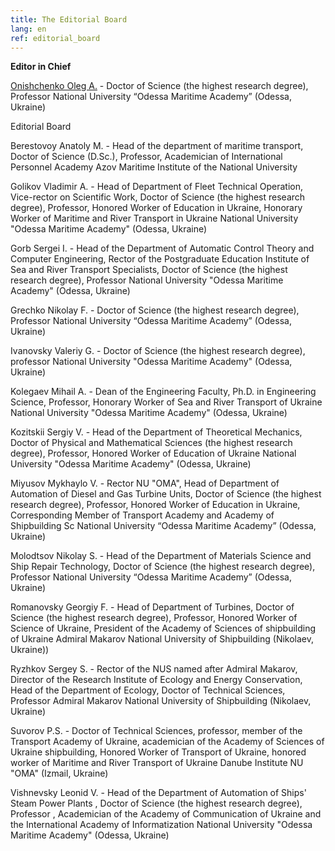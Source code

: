```yaml
---
title: The Editorial Board
lang: en
ref: editorial_board
---
```


**Editor in Chief**

[Onishchenko Oleg А.](colleagues/onishchenko.html) - Doctor of Science (the highest research degree), Professor
National University “Odessa Maritime Academy” (Odessa, Ukraine)

Editorial Board

Berestovoy Anatoly M. - Head of the department of maritime transport, Doctor of Science (D.Sc.), Professor, Academician of International Personnel Academy
Azov Maritime Institute of the National University

Golikov Vladimir A. - Head of Department of Fleet Technical Operation, Vice-rector on Scientific Work, Doctor of Science (the highest research degree), Professor, Honored Worker of Education in Ukraine, Honorary Worker of Maritime and River Transport in Ukraine
National University "Odessa Maritime Academy" (Odessa, Ukraine)

Gorb Sergei I. - Head of the Department of Automatic Control Theory and Computer Engineering, Rector of the Postgraduate Education Institute of Sea and River Transport Specialists, Doctor of Science (the highest research degree), Professor
National University "Odessa Maritime Academy" (Odessa, Ukraine)

Grechko Nikolay F. - Doctor of Science (the highest research degree), Professor
National University “Odessa Maritime Academy” (Odessa, Ukraine)

Ivanovsky Valeriy G. - Doctor of Science (the highest research degree), professor
National University "Odessa Maritime Academy" (Odessa, Ukraine)

Kolegaev Мihail А. - Dean of the Engineering Faculty, Ph.D. in Engineering Science, Professor, Honorary Worker of Sea and River Transport of Ukraine
National University "Odessa Maritime Academy" (Odessa, Ukraine)

Kozitskii Sergіy V. - Head of the Department of Theoretical Mechanics, Doctor of Physical and Mathematical Sciences (the highest research degree), Professor, Honored Worker of Education of Ukraine
National University "Odessa Maritime Academy" (Odessa, Ukraine)

Miyusov Mykhaylo V. - Rector NU "OMA", Head of Department of Automation of Diesel and Gas Turbine Units, Doctor of Science (the highest research degree), Professor, Honored Worker of Education in Ukraine, Corresponding Member of Transport Academy and Academy of Shipbuilding Sc
National University “Odessa Maritime Academy” (Odessa, Ukraine)

Molodtsov Nikolay S. - Head of the Department of Materials Science and Ship Repair Technology, Doctor of Science (the highest research degree), Professor
National University “Odessa Maritime Academy” (Odessa, Ukraine)

Romanovsky Georgiy F. - Head of Department of Turbines, Doctor of Science (the highest research degree), Professor, Honored Worker of Science of Ukraine, President of the Academy of Sciences of shipbuilding of Ukraine
Admiral Makarov National University of Shipbuilding (Nikolaev, Ukraine))

Ryzhkov Sergey S. - Rector of the NUS named after Admiral Makarov, Director of the Research Institute of Ecology and Energy Conservation, Head of the Department of Ecology, Doctor of Technical Sciences, Professor
Admiral Makarov National University of Shipbuilding (Nikolaev, Ukraine)

Suvorov P.S. - Doctor of Technical Sciences, professor, member of the Transport Academy of Ukraine, academician of the Academy of Sciences of Ukraine shipbuilding, Honored Worker of Transport of Ukraine, honored worker of Maritime and River Transport of Ukraine
Danube Institute NU "OMA" (Izmail, Ukraine)

Vishnevsky Leonid V. - Head of the Department of Automation of Ships' Steam Power Plants , Doctor of Science (the highest research degree), Professor , Academician of the Academy of Communication of Ukraine and the International Academy of Informatization
National University "Odessa Maritime Academy" (Odessa, Ukraine)